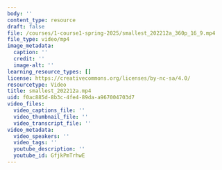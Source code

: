 ```yaml
---
body: ''
content_type: resource
draft: false
file: /courses/1-course1-spring-2025/smallest_202212a_360p_16_9.mp4
file_type: video/mp4
image_metadata:
  caption: ''
  credit: ''
  image-alt: ''
learning_resource_types: []
license: https://creativecommons.org/licenses/by-nc-sa/4.0/
resourcetype: Video
title: smallest_202212a.mp4
uid: f0ac885d-8b3c-4fe4-89da-a967004703d7
video_files:
  video_captions_file: ''
  video_thumbnail_file: ''
  video_transcript_file: ''
video_metadata:
  video_speakers: ''
  video_tags: ''
  youtube_description: ''
  youtube_id: GfjkPmTrhwE
---
```

